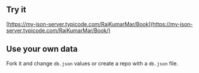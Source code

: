 ## Try it

[https://my-json-server.typicode.com/RajKumarMar/Book](https://my-json-server.typicode.com/RajKumarMar/Book/)

## Use your own data

Fork it and change `db.json` values or create a repo with a `db.json` file.
